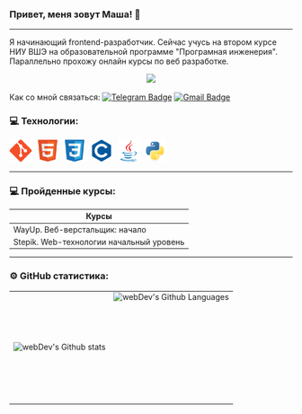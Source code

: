 ### Привет, меня зовут Маша! 👋

---

Я начинающий frontend-разработчик. Сейчас учусь на втором курсе НИУ ВШЭ на образовательной программе "Програмная инженерия". Параллельно прохожу онлайн курсы по веб разработке.
<div align = "center">
<img src="https://media.giphy.com/media/v1.Y2lkPTc5MGI3NjExNDNmYjEzNzE4ZmRmYmIzNDc4ZTE3YzFkM2RlYWZkMzI2MjQxZjExMSZjdD1z/M4NykXxUE0HAcK7UJ6/giphy.gif" width="200"/>
 </div>
 
Как со мной связаться: [![Telegram Badge](https://img.shields.io/badge/-simmasha-blue?style=flat&logo=Telegram&logoColor=white)](https://t.me/simmasha) [![Gmail Badge](https://img.shields.io/badge/-Gmail-red?style=flat&logo=Gmail&logoColor=white)](mailto:simk.otar@gmail.com)

### 💻 Технологии:
<div>
  <img src="https://github.com/devicons/devicon/blob/master/icons/git/git-original.svg" title="git" alt="git" width="40" height="40"/>&nbsp
  <img src="https://github.com/devicons/devicon/blob/master/icons/html5/html5-original.svg" title="html5" alt="html5" width="40" height="40"/>&nbsp
  <img src="https://github.com/devicons/devicon/blob/master/icons/css3/css3-original.svg" title="css" alt="css" width="40" height="40"/>&nbsp
  <img src="https://github.com/devicons/devicon/blob/master/icons/c/c-plain.svg" title="C" alt="C" width="40" height="40"/>&nbsp
  <img src="https://github.com/devicons/devicon/blob/master/icons/java/java-original.svg" title="Java" alt="Java" width="40" height="40"/>&nbsp
  <img src="https://github.com/devicons/devicon/blob/master/icons/python/python-original.svg" title="Python" alt="Python" width="40" height="40"/>&nbsp;
</div>

---

### 💻 Пройденные курсы:

| Курсы                                                           | 
| ----------------------------------------------------------------| 
| WayUp. Веб-верстальщик: начало                                  | 
| Stepik. Web-технологии начальный уровень                        |

---

### ⚙️ GitHub статистика:

<table>
  <tr>
    <td>
      <img align="left" src="http://github-readme-streak-stats.herokuapp.com?user=mizmary&theme=dark&background=000000" alt="webDev's Github stats" />
    </td>
    <td>
      <img height="195px" align="right" alt="webDev's Github Languages" src="https://github-readme-stats-sigma-five.vercel.app/api/top-langs/?username=mizmary&layout=compact&theme=vision-friendly-dark" />
    </td>
  </tr>
</table>

